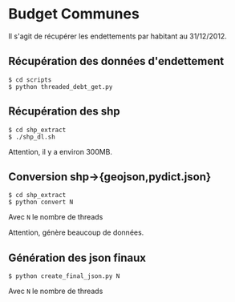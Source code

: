 Budget Communes
===============

Il s'agit de récupérer les endettements par habitant au 31/12/2012.

Récupération des données d'endettement
--------------------------------------


    $ cd scripts
    $ python threaded_debt_get.py


Récupération des shp
--------------------

    $ cd shp_extract
    $ ./shp_dl.sh

Attention, il y a environ 300MB.

Conversion shp->{geojson,pydict.json}
-------------------------------------

    $ cd shp_extract
    $ python convert N

Avec `N` le nombre de threads

Attention, génère beaucoup de données.

Génération des json finaux
--------------------------

    $ python create_final_json.py N

Avec `N` le nombre de threads
